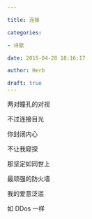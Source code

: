 ```yaml
---

title: 连接

categories:

- 诗歌

date: 2015-04-28 18:16:17

author: Herb

draft: true
---
```


两对瞳孔的对视

不过连接目光

你封闭内心

不让我窥探

那坚定如同世上

最顽强的防火墙

我的爱意泛滥

如 DDos 一样